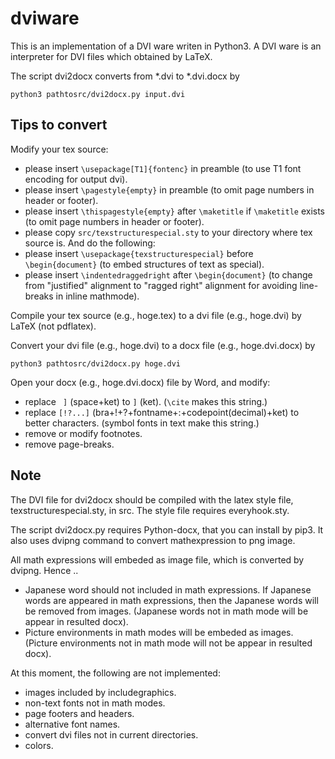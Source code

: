# dviware

This is an implementation of a DVI ware writen in Python3.
A DVI ware is an interpreter for DVI files which obtained by LaTeX.

The script dvi2docx converts from *.dvi to *.dvi.docx by
```
python3 pathtosrc/dvi2docx.py input.dvi
```

## Tips to convert

Modify your tex source:
* please insert `\usepackage[T1]{fontenc}` in preamble (to use T1 font encoding for output dvi).
* please insert `\pagestyle{empty}` in preamble (to omit page numbers in header or footer).
* please insert `\thispagestyle{empty}` after `\maketitle` if  `\maketitle` exists  (to omit page numbers in header or footer).
* please copy `src/texstructurespecial.sty` to your directory where tex source is. And do the following:
* please insert `\usepackage{texstructurespecial}` before `\begin{document}` (to embed structures of text as special).
* please insert `\indentedraggedright` after `\begin{document}` (to change from "justified" alignment to "ragged right" alignment for avoiding line-breaks in inline mathmode).

Compile your tex source (e.g., hoge.tex) to a dvi file (e.g., hoge.dvi) by LaTeX (not pdflatex).

Convert your dvi file (e.g., hoge.dvi) to a docx file (e.g., hoge.dvi.docx) by
```
python3 pathtosrc/dvi2docx.py hoge.dvi
```

Open your docx (e.g., hoge.dvi.docx) file by Word, and modify:
* replace ` ]` (space+ket) to `]` (ket). (`\cite` makes this string.)
* replace `[!?...]` (bra+!+?+fontname+:+codepoint(decimal)+ket) to better characters. (symbol fonts in text make this string.)
* remove or modify footnotes.
* remove page-breaks.

## Note

The DVI file for dvi2docx should be compiled with the latex style file,
texstructurespecial.sty, in src.
The style file requires everyhook.sty.

The script dvi2docx.py requires Python-docx, that
you can install by pip3.
It also uses dvipng command to convert mathexpression to png image.

All math expressions will embeded as image file,
which is converted by dvipng.
Hence ..
* Japanese word should not included in math expressions.
If Japanese words are appeared in math expressions,
then the Japanese words will be removed from images.
(Japanese words not in math mode will be appear in resulted docx).
* Picture environments in math modes will be embeded as images.
(Picture environments not in math mode will not be appear in resulted docx).


At this moment, the following are not implemented:
* images included by includegraphics.
* non-text fonts not in math modes.
* page footers and headers.
* alternative font names.
* convert dvi files not in current directories.
* colors.